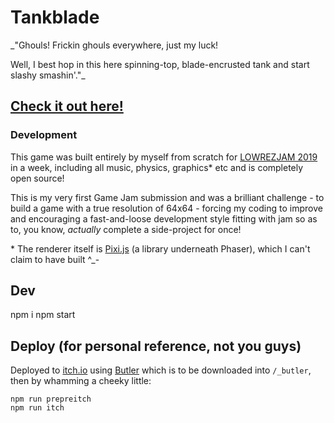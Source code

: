 # Tankblade

\_"Ghouls! Frickin ghouls everywhere, just my luck!

Well, I best hop in this here spinning-top, blade-encrusted tank and start slashy smashin'."\_

## [Check it out here!](https://entozoon.itch.io/tankblade)

### ​Development

This game was built entirely by myself from scratch for [LOWREZJAM 2019​](https://itch.io/jam/lowrezjam-2019) in a week, including all music, physics, graphics\* etc and is completely open source​!

This is my very first Game Jam submission and was a brilliant challenge - to build a game with a true resolution of 64x64 - forcing my coding to improve and encouraging a fast-and-loose development style fitting with jam so as to, you know, _actually_ complete a side-project for once!

\* The renderer itself is [Pixi.js​](https://github.com/pixijs/pixi.js) (a library underneath Phaser), which I can't claim to have built ^\_-

## Dev

npm i
npm start

## Deploy (for personal reference, not you guys)

Deployed to [itch.io](https://entozoon.itch.io/tankblade) using [Butler](https://fasterthanlime.itch.io/butler) which is to be downloaded into `/_butler`, then by whamming a cheeky little:

    npm run prepreitch
    npm run itch
